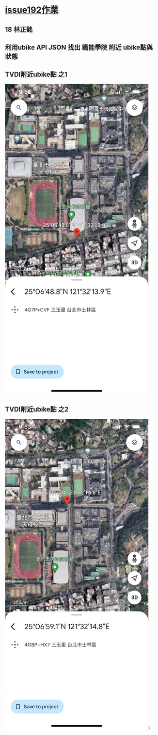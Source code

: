 # [issue192作業](./download_0605_1ipynb)
## 18 林正銘

## 利用ubike API JSON 找出 職能學院 附近 ubike點與狀態
## TVDI附近ubike點 之1
![TVDI附近ubike點 之1](./S__2662435_0.jpg)
## TVDI附近ubike點 之2
![TVDI附近ubike點 之1](./S__2662437_0.jpg))
